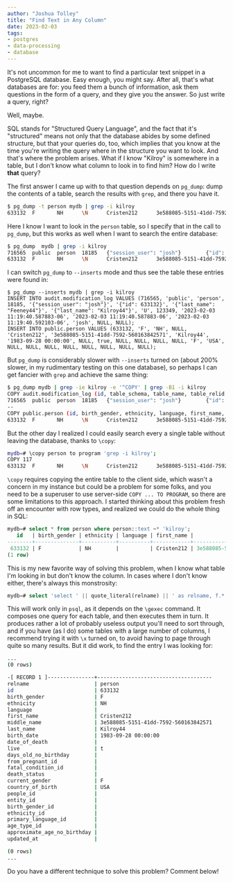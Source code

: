 ```yaml
---
author: "Joshua Tolley"
title: "Find Text in Any Column"
date: 2023-02-03
tags:
- postgres
- data-processing
- database
---
```


It's not uncommon for me to want to find a particular text snippet in a
PostgreSQL database. Easy enough, you might say. After all, that's what
databases are for: you feed them a bunch of information, ask them questions in
the form of a query, and they give you the answer. So just write a query,
right?

Well, maybe.

SQL stands for "Structured Query Language", and the fact that it's "structured"
means not only that the database abides by some defined structure, but that
your queries do, too, which implies that you know at the time you're writing
the query where in the structure you want to look. And that's where the problem
arises. What if I know "Kilroy" is somewhere in a table, but I don't know
what column to look in to find him? How do I write <b>that</b> query?

The first answer I came up with to that question depends on `pg_dump`: dump the
contents of a table, search the results with `grep`, and there you have it.

```bash
$ pg_dump -t person mydb | grep -i kilroy
633132  F       NH      \N      Cristen212      3e588085-5151-41dd-7592-560163842571    Kilroy44        1983-09-28 00:00:00     \N      t       \N      \N      \N      \N      F       USA  \N       \N      \N      \N      \N      \N      \N      \N

```

Here I know I want to look in the `person` table, so I specify that in the call to `pg_dump`, but this works as well when I want to search the entire database:

```bash
$ pg_dump  mydb | grep -i kilroy
716565  public  person  18185   {"session_user": "josh"}        {"id": 633132}  {"last_name": "Feeney44"}       {"last_name": "Kilroy44"}       U       123349  2023-02-03 11:19:40.587883-062023-02-03 11:19:40.587883-06    2023-02-03 11:19:40.592103-06   josh    \N      \N
633132  F       NH      \N      Cristen212      3e588085-5151-41dd-7592-560163842571    Kilroy44        1983-09-28 00:00:00     \N      t       \N      \N      \N      \N      F       USA  \N       \N      \N      \N      \N      \N      \N      \N
```

I can switch `pg_dump` to `--inserts` mode and thus see the table these entries were found in:
```
$ pg_dump --inserts mydb | grep -i kilroy
INSERT INTO audit.modification_log VALUES (716565, 'public', 'person', 18185, '{"session_user": "josh"}', '{"id": 633132}', '{"last_name": "Feeney44"}', '{"last_name": "Kilroy44"}', 'U', 123349, '2023-02-03 11:19:40.587883-06', '2023-02-03 11:19:40.587883-06', '2023-02-03 11:19:40.592103-06', 'josh', NULL, NULL);
INSERT INTO public.person VALUES (633132, 'F', 'NH', NULL, 'Cristen212', '3e588085-5151-41dd-7592-560163842571', 'Kilroy44', '1983-09-28 00:00:00', NULL, true, NULL, NULL, NULL, NULL, 'F', 'USA', NULL, NULL, NULL, NULL, NULL, NULL, NULL, NULL);
```

But `pg_dump` is considerably slower with `--inserts` turned on (about 200% slower, in my rudimentary testing on this one database), so perhaps I can get fancier with `grep` and achieve the same thing:

```bash
$ pg_dump mydb | grep -ie kilroy -e '^COPY' | grep -B1 -i kilroy
COPY audit.modification_log (id, table_schema, table_name, table_relid, app_user_info, id_columns, old_data, new_data, operation, transaction_id, ts_transaction, ts_statement, ts_clock, session_user_name, client_addr, query_text) FROM stdin;
716565  public  person  18185   {"session_user": "josh"}        {"id": 633132}  {"last_name": "Feeney44"}       {"last_name": "Kilroy44"}       U       123349  2023-02-03 11:19:40.587883-062023-02-03 11:19:40.587883-06    2023-02-03 11:19:40.592103-06   josh    \N      \N
--
COPY public.person (id, birth_gender, ethnicity, language, first_name, middle_name, last_name, birth_date, date_of_death, live, days_old_no_birthday, from_pregnant_id, fatal_condition_id, death_status, current_gender, country_of_birth, people_id, entity_id, birth_gender_id, ethnicity_id, primary_language_id, age_type_id, approximate_age_no_birthday, updated_at) FROM stdin;
633132  F       NH      \N      Cristen212      3e588085-5151-41dd-7592-560163842571    Kilroy44        1983-09-28 00:00:00     \N      t       \N      \N      \N      \N      F       USA  \N       \N      \N      \N      \N      \N      \N      \N
```

But the other day I realized I could easily search every a single table without leaving the database, thanks to `\copy`:

```bash
mydb=# \copy person to program 'grep -i kilroy';
COPY 117
633132  F       NH      \N      Cristen212      3e588085-5151-41dd-7592-560163842571    Kilroy44        1983-09-28 00:00:00     \N      t       \N      \N      \N      \N      F       USA  \N       \N      \N      \N      \N      \N      \N      \N
```

`\copy` requires copying the entire table to the client side, which wasn't a concern in my instance but could be a problem for some folks, and you need to be a superuser to use server-side `COPY ... TO PROGRAM`, so there are some limitations to this approach. I started thinking about this problem fresh off an encounter with row types, and realized we could do the whole thing in SQL:

```sql
mydb=# select * from person where person::text ~* 'kilroy';
   id   | birth_gender | ethnicity | language | first_name |             middle_name              | last_name |     birth_date      | date_of_death | live | days_old_no_birthday | from_pregnant_id | fatal_condition_id | death_status | current_gender | country_of_birth | people_id | entity_id | birth_gender_id | ethnicity_id | primary_language_id | age_type_id | approximate_age_no_birthday | updated_at
--------+--------------+-----------+----------+------------+--------------------------------------+-----------+---------------------+---------------+------+----------------------+------------------+--------------------+--------------+----------------+------------------+-----------+-----------+-----------------+--------------+---------------------+-------------+-----------------------------+------------
 633132 | F            | NH        |          | Cristen212 | 3e588085-5151-41dd-7592-560163842571 | Kilroy44  | 1983-09-28 00:00:00 |               | t    |                      |                  |                    |              | F              | USA              |           |           |                 |              |                     |             |                             |
(1 row)
```

This is my new favorite way of solving this problem, when I know what table I'm looking in but don't know the column. In cases where I don't know either, there's always this monstrosity:

```sql
mydb=# select 'select ' || quote_literal(relname) || ' as relname, f.* from ' || oid::regclass || ' f where f::text ~* ''kilroy''' from pg_class where relkind = 'r' and relnamespace = 'public'::regnamespace; \gexec
```

This will work only in `psql`, as it depends on the `\gexec` command. It composes one query for each table, and then executes them in turn. It produces rather a lot of probably useless output you'll need to sort through, and if you have (as I do) some tables with a large number of columns, I recommend trying it with `\x` turned on, to avoid having to page through quite so many results. But it did work, to find the entry I was looking for:

```bash
...
(0 rows)

-[ RECORD 1 ]---------------+-------------------------------------
relname                     | person
id                          | 633132
birth_gender                | F
ethnicity                   | NH
language                    |
first_name                  | Cristen212
middle_name                 | 3e588085-5151-41dd-7592-560163842571
last_name                   | Kilroy44
birth_date                  | 1983-09-28 00:00:00
date_of_death               |
live                        | t
days_old_no_birthday        |
from_pregnant_id            |
fatal_condition_id          |
death_status                |
current_gender              | F
country_of_birth            | USA
people_id                   |
entity_id                   |
birth_gender_id             |
ethnicity_id                |
primary_language_id         |
age_type_id                 |
approximate_age_no_birthday |
updated_at                  |

(0 rows)
...
```

Do you have a different technique to solve this problem? Comment below!
